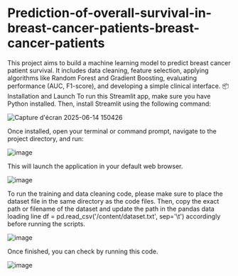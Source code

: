 # Prediction-of-overall-survival-in-breast-cancer-patients-breast-cancer-patients
This project aims to build a machine learning model to predict breast cancer patient survival. It includes data cleaning, feature selection, applying algorithms like Random Forest and Gradient Boosting, evaluating performance (AUC, F1-score), and developing a simple clinical interface.
📦 Installation and Launch
To run this Streamlit app, make sure you have Python installed. Then, install Streamlit using the following command:

![Capture d'écran 2025-06-14 150426](https://github.com/user-attachments/assets/b4d76ad7-bf07-4634-b3ca-27d316c2170e)

Once installed, open your terminal or command prompt, navigate to the project directory, and run:

![image](https://github.com/user-attachments/assets/a902005c-5c34-473b-b395-9b12468e7e12)

This will launch the application in your default web browser.

![image](https://github.com/user-attachments/assets/cb3325a6-0f81-49e5-b5f4-93fdd1e54d56)

To run the training and data cleaning code, please make sure to place the dataset file in the same directory as the code files. Then, copy the exact path or filename of the dataset and update the path in the pandas data loading line df = pd.read_csv('/content/dataset.txt', sep='\t')  accordingly before running the scripts.

![image](https://github.com/user-attachments/assets/30ede90a-21e9-4f79-967c-45b0120f3ea4)

Once finished, you can check by running this code.

![image](https://github.com/user-attachments/assets/2ae85619-c166-44e5-abd5-8ec6f99bb799)

